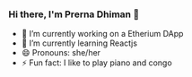 ### Hi there, I'm Prerna Dhiman 👋

- 🔭 I’m currently working on a Etherium DApp
- 🌱 I’m currently learning Reactjs
- 😄 Pronouns: she/her
- ⚡ Fun fact: I like to play piano and congo

